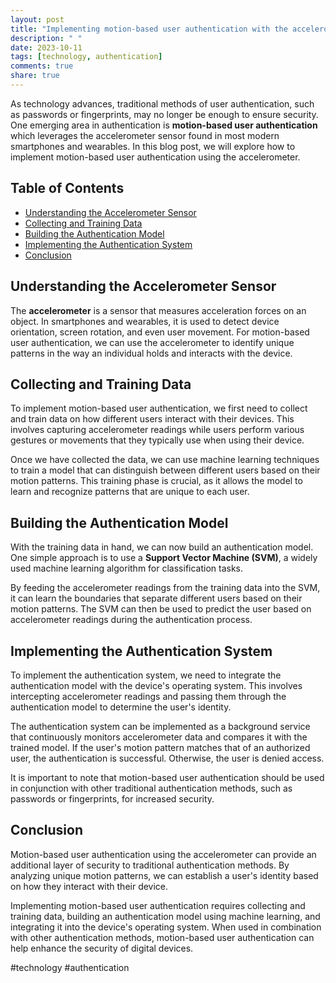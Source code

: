 ```yaml
---
layout: post
title: "Implementing motion-based user authentication with the accelerometer"
description: " "
date: 2023-10-11
tags: [technology, authentication]
comments: true
share: true
---
```


As technology advances, traditional methods of user authentication, such as passwords or fingerprints, may no longer be enough to ensure security. One emerging area in authentication is **motion-based user authentication** which leverages the accelerometer sensor found in most modern smartphones and wearables. In this blog post, we will explore how to implement motion-based user authentication using the accelerometer.

## Table of Contents
- [Understanding the Accelerometer Sensor](#understanding-the-accelerometer-sensor)
- [Collecting and Training Data](#collecting-and-training-data)
- [Building the Authentication Model](#building-the-authentication-model)
- [Implementing the Authentication System](#implementing-the-authentication-system)
- [Conclusion](#conclusion)

## Understanding the Accelerometer Sensor

The **accelerometer** is a sensor that measures acceleration forces on an object. In smartphones and wearables, it is used to detect device orientation, screen rotation, and even user movement. For motion-based user authentication, we can use the accelerometer to identify unique patterns in the way an individual holds and interacts with the device.

## Collecting and Training Data

To implement motion-based user authentication, we first need to collect and train data on how different users interact with their devices. This involves capturing accelerometer readings while users perform various gestures or movements that they typically use when using their device.

Once we have collected the data, we can use machine learning techniques to train a model that can distinguish between different users based on their motion patterns. This training phase is crucial, as it allows the model to learn and recognize patterns that are unique to each user.

## Building the Authentication Model

With the training data in hand, we can now build an authentication model. One simple approach is to use a **Support Vector Machine (SVM)**, a widely used machine learning algorithm for classification tasks.

By feeding the accelerometer readings from the training data into the SVM, it can learn the boundaries that separate different users based on their motion patterns. The SVM can then be used to predict the user based on accelerometer readings during the authentication process.

## Implementing the Authentication System

To implement the authentication system, we need to integrate the authentication model with the device's operating system. This involves intercepting accelerometer readings and passing them through the authentication model to determine the user's identity.

The authentication system can be implemented as a background service that continuously monitors accelerometer data and compares it with the trained model. If the user's motion pattern matches that of an authorized user, the authentication is successful. Otherwise, the user is denied access.

It is important to note that motion-based user authentication should be used in conjunction with other traditional authentication methods, such as passwords or fingerprints, for increased security.

## Conclusion

Motion-based user authentication using the accelerometer can provide an additional layer of security to traditional authentication methods. By analyzing unique motion patterns, we can establish a user's identity based on how they interact with their device.

Implementing motion-based user authentication requires collecting and training data, building an authentication model using machine learning, and integrating it into the device's operating system. When used in combination with other authentication methods, motion-based user authentication can help enhance the security of digital devices.

#technology #authentication